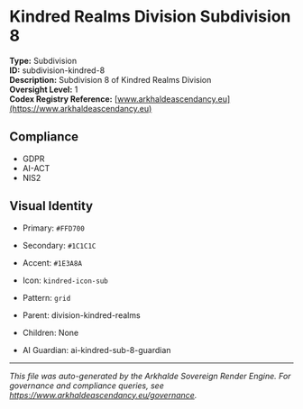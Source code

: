 # Kindred Realms Division Subdivision 8

**Type:** Subdivision  
**ID:** subdivision-kindred-8  
**Description:** Subdivision 8 of Kindred Realms Division  
**Oversight Level:** 1  
**Codex Registry Reference:** [www.arkhaldeascendancy.eu](https://www.arkhaldeascendancy.eu)

## Compliance

- GDPR
- AI-ACT
- NIS2

## Visual Identity

- Primary: `#FFD700`
- Secondary: `#1C1C1C`
- Accent: `#1E3A8A`
- Icon: `kindred-icon-sub`
- Pattern: `grid`


- Parent: division-kindred-realms
- Children: None
- AI Guardian: ai-kindred-sub-8-guardian

---

*This file was auto-generated by the Arkhalde Sovereign Render Engine. For governance and compliance queries, see https://www.arkhaldeascendancy.eu/governance.*